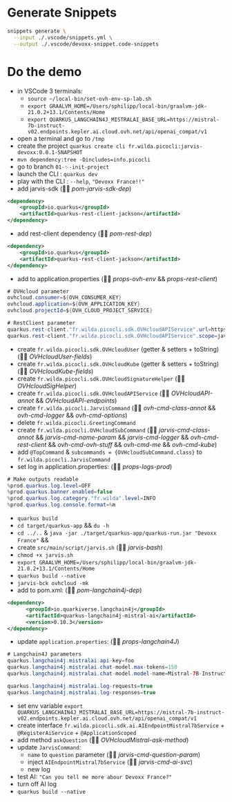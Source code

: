 # Generate Snippets

```bash
snippets generate \
  --input ./.vscode/snippets.yml \
  --output ./.vscode/devoxx-snippet.code-snippets
```

# Do the demo

  - in VSCode 3 terminals:
    - `source ~/local-bin/set-ovh-env-sp-lab.sh`
    - `export GRAALVM_HOME=/Users/sphilipp/local-bin/graalvm-jdk-21.0.2+13.1/Contents/Home`
    - `export QUARKUS_LANGCHAIN4J_MISTRALAI_BASE_URL=https://mistral-7b-instruct-v02.endpoints.kepler.ai.cloud.ovh.net/api/openai_compat/v1`
  - open a terminal and go to `/tmp`
  - create the project `quarkus create cli fr.wilda.picocli:jarvis-devoxx:0.0.1-SNAPSHOT`
  - `mvn dependency:tree -Dincludes=info.picocli`
  - go to branch `01-✨-init-project`
  - launch the CLI : `quarkus dev`
  - play with the CLI : `--help`, `"Devoxx France!!"`
  - add jarvis-sdk (👨‍💻 _pom-jarvis-sdk-dep_)
```xml
<dependency>
    <groupId>io.quarkus</groupId>
    <artifactId>quarkus-rest-client-jackson</artifactId>
</dependency>
```
  - add rest-client dependency (👨‍💻 _pom-rest-dep_)
```xml
<dependency>
    <groupId>io.quarkus</groupId>
    <artifactId>quarkus-rest-client-jackson</artifactId>
</dependency>
```
  - add to application.properties (👨‍💻 _props-ovh-env_ && _props-rest-client_)
```java
# OVHcloud parameter
ovhcloud.consumer=${OVH_CONSUMER_KEY}
ovhcloud.application=${OVH_APPLICATION_KEY}
ovhcloud.projectId=${OVH_CLOUD_PROJECT_SERVICE}

# RestClient parameter
quarkus.rest-client."fr.wilda.picocli.sdk.OVHcloudAPIService".url=https://eu.api.ovh.com/
quarkus.rest-client."fr.wilda.picocli.sdk.OVHcloudAPIService".scope=javax.inject.Singleton 
```
  - create `fr.wilda.picocli.sdk.OVHcloudUser` (getter & setters + toString) (👨‍💻 _OVHcloudUser-fields_)
  - create `fr.wilda.picocli.sdk.OVHcloudKube` (getter & setters + toString) (👨‍💻 _OVHcloudKube-fields_)
  - create `fr.wilda.picocli.sdk.OVHcloudSignatureHelper` (👨‍💻 _OVHcloudSigHelper_)
  - create `fr.wilda.picocli.sdk.OVHcloudAPIService` (👨‍💻 _OVHcloudAPI-annot_ && _OVHcloudAPI-endpoints_)
  - create `fr.wilda.picocli.JarvisCommand` (👨‍💻 _ovh-cmd-class-annot_ && _ovh-cmd-logger_ && _ovh-cmd-options_)
  - delete `fr.wilda.picocli.GreetingCommand`
  - create `fr.wilda.picocli.OVHcloudSubCommand` (👨‍💻 _jarvis-cmd-class-annot_ && _jarvis-cmd-name-param_ && _jarvis-cmd-logger_ && _ovh-cmd-rest-client_ && _ovh-cmd-ovh-stuff_ && _ovh-cmd-me_ && _ovh-cmd-kube_) 
  - add `@TopCommand` & `subcommands = {OVHcloudSubCommand.class}` to `fr.wilda.picocli.JarvisCommand`
  - set log in application.properties: (👨‍💻 _props-logs-prod_)
```java
# Make outputs readable
%prod.quarkus.log.level=OFF
%prod.quarkus.banner.enabled=false
%prod.quarkus.log.category."fr.wilda".level=INFO
%prod.quarkus.log.console.format=%m
```
  - `quarkus build`
  - `cd target/quarkus-app` && `du -h`
  - `cd ../..` & `java -jar ./target/quarkus-app/quarkus-run.jar "Devoxx France"` && 
  - create `src/main/script/jarvis.sh` (👨‍💻 _jarvis-bash_)
  - `chmod +x jarvis.sh`
  - `export GRAALVM_HOME=/Users/sphilipp/local-bin/graalvm-jdk-21.0.2+13.1/Contents/Home`
  - `quarkus build --native`
  - `jarvis-bck ovhcloud -mk`
  - add to pom.xml: (👨‍💻 _pom-langchain4j-dep_)
```xml
<dependency>
      <groupId>io.quarkiverse.langchain4j</groupId>
      <artifactId>quarkus-langchain4j-mistral-ai</artifactId>
      <version>0.10.3</version>
</dependency>  
```
  - update `application.properties`: (👨‍💻 _props-langchain4J_)
```java
# Langchain4J parameters
quarkus.langchain4j.mistralai.api-key=foo
quarkus.langchain4j.mistralai.chat-model.max-tokens=150
quarkus.langchain4j.mistralai.chat-model.model-name=Mistral-7B-Instruct-v0.2

quarkus.langchain4j.mistralai.log-requests=true
quarkus.langchain4j.mistralai.log-responses=true
```
  - set env variable `export QUARKUS_LANGCHAIN4J_MISTRALAI_BASE_URL=https://mistral-7b-instruct-v02.endpoints.kepler.ai.cloud.ovh.net/api/openai_compat/v1`
  - create interface `fr.wilda.picocli.sdk.ai.AIEndpointMistral7bService` + `@RegisterAiService` + `@ApplicationScoped`
  - add method `askQuestion` (👨‍💻 _OVHcloudMistral-ask-method_)
  - update `JarvisCommand`:
    - `name` to `question` parameter (👨‍💻 _jarvis-cmd-question-param_)
    - inject `AIEndpointMistral7bService` (👨‍💻 _jarvis-cmd-ai-svc_)
    - new log
  - test AI: `"Can you tell me more abour Devoxx France?"`
  - turn off AI log
  - `quarkus build --native`